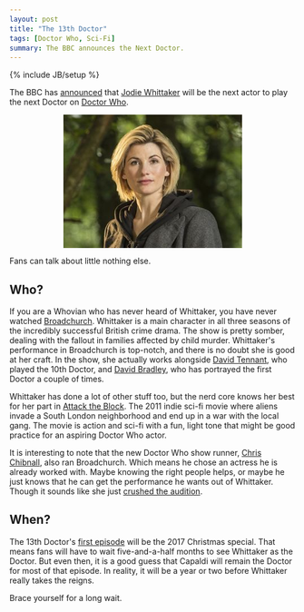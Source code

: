 ```yaml
---
layout: post
title: "The 13th Doctor"
tags: [Doctor Who, Sci-Fi]
summary: The BBC announces the Next Doctor.
---
```

{% include JB/setup %}

The BBC has [announced](https://www.youtube.com/watch?v=q1IczjLYCIM) that [Jodie Whittaker](http://www.imdb.com/name/nm2092886/) will be the next actor to play the next Doctor on [Doctor Who](http://antineutrino.net/tags.html#Doctor%20Who-ref).

<img alt="Jodie Whittaker via BBC" src="/assets/images/whittaker.png" style="display: block;margin: 0 auto;"/>

Fans can talk about little nothing else.


## Who?

If you are a Whovian who has never heard of Whittaker, you have never watched [Broadchurch](http://www.imdb.com/title/tt2249364/). Whittaker is a main character in all three seasons of the incredibly successful British crime drama. The show is pretty somber, dealing with the fallout in families affected by child murder. Whittaker's performance in Broadchurch is top-notch, and there is no doubt she is good at her craft. In the show, she actually works alongside [David Tennant](https://en.wikipedia.org/wiki/David_Tennant), who played the 10th Doctor, and [David Bradley](http://www.imdb.com/name/nm0103195/?ref_=ttfc_fc_cl_t38), who has portrayed the first Doctor a couple of times.

Whittaker has done a lot of other stuff too, but the nerd core knows her best for her part in [Attack the Block](http://www.imdb.com/title/tt1478964/). The 2011 indie sci-fi movie where aliens invade a South London neighborhood and end up in a war with the local gang. The movie is action and sci-fi with a fun, light tone that might be good practice for an aspiring Doctor Who actor.

It is interesting to note that the new Doctor Who show runner, [Chris Chibnall](https://en.wikipedia.org/wiki/Chris_Chibnall), also ran Broadchurch. Which means he chose an actress he is already worked with. Maybe knowing the right people helps, or maybe he just knows that he can get the performance he wants out of Whittaker. Though it sounds like she just [crushed the audition](https://www.theguardian.com/tv-and-radio/2017/jul/16/doctor-who-jodie-whittaker-announced-13th-doctor).


## When?

The 13th Doctor's [first episode](http://www.imdb.com/title/tt6968542/) will be the 2017 Christmas special. That means fans will have to wait five-and-a-half months to see Whittaker as the Doctor. But even then, it is a good guess that Capaldi will remain the Doctor for most of that episode. In reality, it will be a year or two before Whittaker really takes the reigns.

Brace yourself for a long wait.
